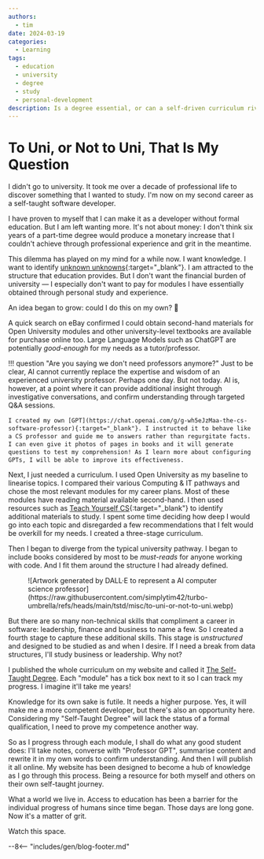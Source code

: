 ```yaml
---
authors:
  - tim
date: 2024-03-19
categories:
  - Learning
tags:
  - education
  - university
  - degree
  - study
  - personal-development
description: Is a degree essential, or can a self-driven curriculum rival formal education?
---
```


# To Uni, or Not to Uni, That Is My Question

I didn't go to university. It took me over a decade of professional life to discover something that I wanted to study. I'm now on my second career as a self-taught software developer.

I have proven to myself that I can make it as a developer without formal education. But I am left wanting more. It's not about money: I don't think six years of a part-time degree would produce a monetary increase that I couldn't achieve through professional experience and grit in the meantime.

<!-- more -->

This dilemma has played on my mind for a while now. I want knowledge. I want to identify [unknown unknowns](https://en.wikipedia.org/wiki/There_are_unknown_unknowns){:target="_blank"}. I am attracted to the structure that education provides. But I don't want the financial burden of university — I especially don't want to pay for modules I have essentially obtained through personal study and experience.

An idea began to grow: could I do this on my own? :thinking:

A quick search on eBay confirmed I could obtain second-hand materials for Open University modules and other university-level textbooks are available for purchase online too. Large Language Models such as ChatGPT are potentially _good-enough_ for my needs as a tutor/professor.

!!! question "Are you saying we don't need professors anymore?"
    Just to be clear, AI cannot currently replace the expertise and wisdom of an experienced university professor. Perhaps one day. But not today. AI is, however, at a point where it can provide additional insight through investigative conversations, and confirm understanding through targeted Q&A sessions.

    I created my own [GPT](https://chat.openai.com/g/g-wh5eJzMaa-the-cs-software-professor){:target="_blank"}. I instructed it to behave like a CS professor and guide me to answers rather than regurgitate facts. I can even give it photos of pages in books and it will generate questions to test my comprehension! As I learn more about configuring GPTs, I will be able to improve its effectiveness.

Next, I just needed a curriculum. I used Open University as my baseline to linearise topics. I compared their various Computing & IT pathways and chose the most relevant modules for my career plans. Most of these modules have reading material available second-hand. I then used resources such as [Teach Yourself CS](https://www.teachyourselfcs.com){:target="_blank"} to identify additional materials to study. I spent some time deciding how deep I would go into each topic and disregarded a few recommendations that I felt would be overkill for my needs. I created a three-stage curriculum.

Then I began to diverge from the typical university pathway. I began to include books considered by most to be _must-reads_ for anyone working with code. And I fit them around the structure I had already defined.

<figure markdown>
  ![Artwork generated by DALL·E to represent a AI computer science professor](https://raw.githubusercontent.com/simplytim42/turbo-umbrella/refs/heads/main/tstd/misc/to-uni-or-not-to-uni.webp)
</figure>

But there are so many non-technical skills that compliment a career in software: leadership, finance and business to name a few. So I created a fourth stage to capture these additional skills. This stage is _unstructured_ and designed to be studied as and when I desire. If I need a break from data structures, I'll study business or leadership. Why not?

I published the whole curriculum on my website and called it [The Self-Taught Degree](../../../index.md). Each "module" has a tick box next to it so I can track my progress. I imagine it'll take me years! 

Knowledge for its own sake is futile. It needs a higher purpose. Yes, it will make me a more competent developer, but there's also an opportunity here. Considering my "Self-Taught Degree" will lack the status of a formal qualification, I need to prove my competence another way.

So as I progress through each module, I shall do what any good student does: I'll take notes, converse with "Professor GPT", summarise content and rewrite it in my own words to confirm understanding. And then I will publish it all online. My website has been designed to become a hub of knowledge as I go through this process. Being a resource for both myself and others on their own self-taught journey.

What a world we live in. Access to education has been a barrier for the individual progress of humans since time began. Those days are long gone. Now it's a matter of grit.

Watch this space.

--8<-- "includes/gen/blog-footer.md"